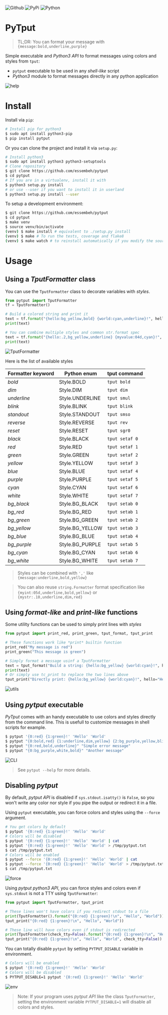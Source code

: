 
![Github](https://img.shields.io/github/tag/essembeh/pytput.svg)
![PyPi](https://img.shields.io/pypi/v/pytput.svg)
![Python](https://img.shields.io/pypi/pyversions/pytput.svg)



# PyTput

> TL;DR: You can format your message with `{message:bold,underline,purple}`
> 
Simple executable and *Python3 API* to format messages using colors and styles from `tput`:
- `pytput` executable to be used in any *shell-like* script
- *Python3* module to format messages directly in any python application

![help](images/help.gif)


# Install

Install via `pip`:

```sh
# Install pip for python3
$ sudo apt install python3-pip
$ pip install pytput
```

Or you can clone the project and install it via `setup.py`:

```sh
# Install python3
$ sudo apt install python3 python3-setuptools
# Clone repository
$ git clone https://github.com/essembeh/pytput
$ cd pytput
# If you are in a virtualenv, install it with
$ python3 setup.py install
# or use --user if you want to install it in userland
$ python3 setup.py install --user
```

To setup a development environment:

```sh
$ git clone https://github.com/essembeh/pytput
$ cd pytput
$ make venv
$ source venv/bin/activate
(venv) $ make install # equivalent to ./setup.py install
(venv) $ make # To run the tests, coverage and flake8
(venv) $ make watch # to reinstall automatically if you modify the source code
```

# Usage

## Using a *TputFormatter* class
You can use the `TputFormatter` class to decorate variables with *styles*.

```python
from pytput import TputFormatter
tf = TputFormatter()

# Build a colored string and print it
text = tf.format("{hello:bg_yellow,bold} {world:cyan,underline}!", hello="Hello", world="World")
print(text)

# You can combine multiple styles and common str.format spec
text = tf.format("{hello:.2,bg_yellow,underline} {myvalue:04d,cyan}!", hello="Hello", myvalue=42)
print(text)
```

![TputFormatter](images/formatter.png)

Here is the list of available styles

| Formatter keyword | Python enum     | tput command   |
| ----------------- | --------------- | -------------- |
| *bold*            | Style.BOLD      | `tput bold`    |
| *dim*             | Style.DIM       | `tput dim`     |
| *underline*       | Style.UNDERLINE | `tput smul`    |
| *blink*           | Style.BLINK     | `tput blink`   |
| *standout*        | Style.STANDOUT  | `tput smso`    |
| *reverse*         | Style.REVERSE   | `tput rev`     |
| *reset*           | Style.RESET     | `tput sgr0`    |
| *black*           | Style.BLACK     | `tput setaf 0` |
| *red*             | Style.RED       | `tput setaf 1` |
| *green*           | Style.GREEN     | `tput setaf 2` |
| *yellow*          | Style.YELLOW    | `tput setaf 3` |
| *blue*            | Style.BLUE      | `tput setaf 4` |
| *purple*          | Style.PURPLE    | `tput setaf 5` |
| *cyan*            | Style.CYAN      | `tput setaf 6` |
| *white*           | Style.WHITE     | `tput setaf 7` |
| *bg_black*        | Style.BG_BLACK  | `tput setab 0` |
| *bg_red*          | Style.BG_RED    | `tput setab 1` |
| *bg_green*        | Style.BG_GREEN  | `tput setab 2` |
| *bg_yellow*       | Style.BG_YELLOW | `tput setab 3` |
| *bg_blue*         | Style.BG_BLUE   | `tput setab 4` |
| *bg_purple*       | Style.BG_PURPLE | `tput setab 5` |
| *bg_cyan*         | Style.BG_CYAN   | `tput setab 6` |
| *bg_white*        | Style.BG_WHITE  | `tput setab 7` |


> Styles can be combined with `','` like `{message:underline,bold,yellow}`

> You can also reuse `string.Formatter` format specification like `{myint:05d,underline,bold,yellow}` or `{mystr:.10,underline,dim,red}`

## Using *format-like* and *print-like* functions

Some utility functions can be used to simply print lines with *styles*

```python
from pytput import print_red, print_green, tput_format, tput_print

# These functions work like *print* builtin function
print_red("My message is red")
print_green("This message is green")

# Simply format a message usinf a TputFormatter
text = tput_format("Build a string: {hello:bg_yellow} {world:cyan}!", hello="Hello", world="World")
print(text)
# Or simply use tc_print to replace the two lines above
tput_print("Directly print: {hello:bg_yellow} {world:cyan}!", hello="Hello", world="World")

```
![utils](images/utils.png)


## Using *pytput* executable

*PyTput* comes with an handy executable to use colors and styles directly from the command line. This is usefull to customize messages in shell scripts for example.

```sh
$ pytput '{0:red} {1:green}!' 'Hello' 'World'
$ pytput "{0:bold,red} {1:underline,dim,yellow} {2:bg_purple,yellow,blink}" "This is" "a message" "with styles ;)"
$ pytput "{0:red,bold,underline}" "Simple error message"
$ pytput "{0:bg_purple,white,bold}" "Another message"
```

![CLI](images/cli.png)

> See `pytput --help` for more details.

## Disabling *pytput*

By default, *pytput API* is disabled if `sys.stdout.isatty()` is `False`, so you won't write any color nor style if you pipe the output or redirect it in a file.

Using `pytput` executable, you can force colors and styles using the `--force` argument.

```sh
# You get colors by default
$ pytput '{0:red} {1:green}!' 'Hello' 'World'
# Colors will be disabled
$ pytput '{0:red} {1:green}!' 'Hello' 'World' | cat 
$ pytput '{0:red} {1:green}!' 'Hello' 'World' > /tmp/pytput.txt
$ cat /tmp/pytput.txt
# Colors will be enabled
$ pytput --force '{0:red} {1:green}!' 'Hello' 'World' | cat 
$ pytput --force '{0:red} {1:green}!' 'Hello' 'World' > /tmp/pytput.txt
$ cat /tmp/pytput.txt
```

![force](images/force.png)

Using *pytput python3 API*, you can force styles and colors even if `sys.stdout` is not a TTY using `TputFormatter`:
```python
from pytput import TputFormatter, tput_print

# These lines won't have colors if you redirect stdout to a file
print(TputFormatter().format("{0:red} {1:green}!\n", "Hello", "World"))
tput_print("{0:red} {1:green}!\n", "Hello", "World"))

# These line will have colors even if stdout is redirected 
print(TputFormatter(check_tty=False).format("{0:red} {1:green}!\n", "Hello", "World"))
tput_print("{0:red} {1:green}!\n", "Hello", "World", check_tty=False))
```

You can totally disable `pytput` by setting `PYTPUT_DISABLE` variable in environment.
```sh
# Colors will be enabled
$ pytput '{0:red} {1:green}!' 'Hello' 'World'
# Colors will be disabled
$ PYTPUT_DISABLE=1 pytput '{0:red} {1:green}!' 'Hello' 'World'
```
![env](images/env.png)

> Note: If your program uses *pytput API* like the class `TputFormatter`, setting the environment variable `PYTPUT_DISABLE=1` will disable all colors and styles.